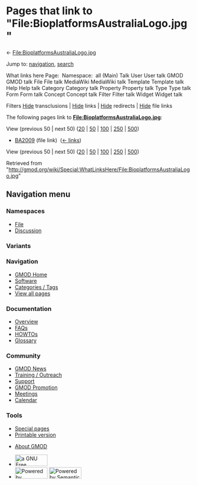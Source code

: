 <div id="mw-page-base" class="noprint">

</div>

<div id="mw-head-base" class="noprint">

</div>

<div id="content" class="mw-body" role="main">

<span id="top"></span>

<div id="mw-js-message" style="display:none;">

</div>



# <span dir="auto">Pages that link to "File:BioplatformsAustraliaLogo.jpg"</span>

<div id="bodyContent">

<div id="contentSub">

←
[File:BioplatformsAustraliaLogo.jpg](/wiki/File:BioplatformsAustraliaLogo.jpg "File:BioplatformsAustraliaLogo.jpg")

</div>

<div id="jump-to-nav" class="mw-jump">

Jump to: [navigation](#mw-navigation), [search](#p-search)

</div>

<div id="mw-content-text">

What links here Page:  Namespace:  all (Main) Talk User User talk GMOD
GMOD talk File File talk MediaWiki MediaWiki talk Template Template talk
Help Help talk Category Category talk Property Property talk Type Type
talk Form Form talk Concept Concept talk Filter Filter talk Widget
Widget talk

Filters
[Hide](/mediawiki/index.php?title=Special:WhatLinksHere/File:BioplatformsAustraliaLogo.jpg&hidetrans=1 "Special:WhatLinksHere/File:BioplatformsAustraliaLogo.jpg")
transclusions \|
[Hide](/mediawiki/index.php?title=Special:WhatLinksHere/File:BioplatformsAustraliaLogo.jpg&hidelinks=1 "Special:WhatLinksHere/File:BioplatformsAustraliaLogo.jpg")
links \|
[Hide](/mediawiki/index.php?title=Special:WhatLinksHere/File:BioplatformsAustraliaLogo.jpg&hideredirs=1 "Special:WhatLinksHere/File:BioplatformsAustraliaLogo.jpg")
redirects \|
[Hide](/mediawiki/index.php?title=Special:WhatLinksHere/File:BioplatformsAustraliaLogo.jpg&hideimages=1 "Special:WhatLinksHere/File:BioplatformsAustraliaLogo.jpg")
file links

The following pages link to
**[File:BioplatformsAustraliaLogo.jpg](/wiki/File:BioplatformsAustraliaLogo.jpg "File:BioplatformsAustraliaLogo.jpg")**:

View (previous 50 \| next 50)
([20](/mediawiki/index.php?title=Special:WhatLinksHere/File:BioplatformsAustraliaLogo.jpg&limit=20 "Special:WhatLinksHere/File:BioplatformsAustraliaLogo.jpg")
\|
[50](/mediawiki/index.php?title=Special:WhatLinksHere/File:BioplatformsAustraliaLogo.jpg&limit=50 "Special:WhatLinksHere/File:BioplatformsAustraliaLogo.jpg")
\|
[100](/mediawiki/index.php?title=Special:WhatLinksHere/File:BioplatformsAustraliaLogo.jpg&limit=100 "Special:WhatLinksHere/File:BioplatformsAustraliaLogo.jpg")
\|
[250](/mediawiki/index.php?title=Special:WhatLinksHere/File:BioplatformsAustraliaLogo.jpg&limit=250 "Special:WhatLinksHere/File:BioplatformsAustraliaLogo.jpg")
\|
[500](/mediawiki/index.php?title=Special:WhatLinksHere/File:BioplatformsAustraliaLogo.jpg&limit=500 "Special:WhatLinksHere/File:BioplatformsAustraliaLogo.jpg"))

- [BA2009](/wiki/BA2009 "BA2009") (file link) ‎
  <span class="mw-whatlinkshere-tools">([←
  links](/mediawiki/index.php?title=Special:WhatLinksHere&target=BA2009 "Special:WhatLinksHere"))</span>

View (previous 50 \| next 50)
([20](/mediawiki/index.php?title=Special:WhatLinksHere/File:BioplatformsAustraliaLogo.jpg&limit=20 "Special:WhatLinksHere/File:BioplatformsAustraliaLogo.jpg")
\|
[50](/mediawiki/index.php?title=Special:WhatLinksHere/File:BioplatformsAustraliaLogo.jpg&limit=50 "Special:WhatLinksHere/File:BioplatformsAustraliaLogo.jpg")
\|
[100](/mediawiki/index.php?title=Special:WhatLinksHere/File:BioplatformsAustraliaLogo.jpg&limit=100 "Special:WhatLinksHere/File:BioplatformsAustraliaLogo.jpg")
\|
[250](/mediawiki/index.php?title=Special:WhatLinksHere/File:BioplatformsAustraliaLogo.jpg&limit=250 "Special:WhatLinksHere/File:BioplatformsAustraliaLogo.jpg")
\|
[500](/mediawiki/index.php?title=Special:WhatLinksHere/File:BioplatformsAustraliaLogo.jpg&limit=500 "Special:WhatLinksHere/File:BioplatformsAustraliaLogo.jpg"))

</div>

<div class="printfooter">

Retrieved from
"<http://gmod.org/wiki/Special:WhatLinksHere/File:BioplatformsAustraliaLogo.jpg>"

</div>

<div id="catlinks" class="catlinks catlinks-allhidden">

</div>

<div class="visualClear">

</div>

</div>

</div>

<div id="mw-navigation">

## Navigation menu

<div id="mw-head">



<div id="left-navigation">

<div id="p-namespaces" class="vectorTabs" role="navigation"
aria-labelledby="p-namespaces-label">

### Namespaces

- <span id="ca-nstab-image"><a href="/wiki/File:BioplatformsAustraliaLogo.jpg" accesskey="c"
  title="View the file page [c]">File</a></span>
- <span id="ca-talk"><a
  href="/mediawiki/index.php?title=File_talk:BioplatformsAustraliaLogo.jpg&amp;action=edit&amp;redlink=1"
  accesskey="t"
  title="Discussion about the content page [t]">Discussion</a></span>

</div>

<div id="p-variants" class="vectorMenu emptyPortlet" role="navigation"
aria-labelledby="p-variants-label">

### 

### Variants[](#)

<div class="menu">

</div>

</div>

</div>

<div id="right-navigation">





</div>



</div>

</div>

</div>

<div id="mw-panel">

<div id="p-logo" role="banner">

<a href="/wiki/Main_Page"
style="background-image: url(http://gmod.org/images/GMOD-cogs.png);"
title="Visit the main page"></a>

</div>

<div id="p-Navigation" class="portal" role="navigation"
aria-labelledby="p-Navigation-label">

### Navigation

<div class="body">

- <span id="n-GMOD-Home">[GMOD Home](/wiki/Main_Page)</span>
- <span id="n-Software">[Software](/wiki/GMOD_Components)</span>
- <span id="n-Categories-.2F-Tags">[Categories /
  Tags](/wiki/Categories)</span>
- <span id="n-View-all-pages">[View all
  pages](/wiki/Special:AllPages)</span>

</div>

</div>

<div id="p-Documentation" class="portal" role="navigation"
aria-labelledby="p-Documentation-label">

### Documentation

<div class="body">

- <span id="n-Overview">[Overview](/wiki/Overview)</span>
- <span id="n-FAQs">[FAQs](/wiki/Category:FAQ)</span>
- <span id="n-HOWTOs">[HOWTOs](/wiki/Category:HOWTO)</span>
- <span id="n-Glossary">[Glossary](/wiki/Glossary)</span>

</div>

</div>

<div id="p-Community" class="portal" role="navigation"
aria-labelledby="p-Community-label">

### Community

<div class="body">

- <span id="n-GMOD-News">[GMOD News](/wiki/GMOD_News)</span>
- <span id="n-Training-.2F-Outreach">[Training /
  Outreach](/wiki/Training_and_Outreach)</span>
- <span id="n-Support">[Support](/wiki/Support)</span>
- <span id="n-GMOD-Promotion">[GMOD
  Promotion](/wiki/GMOD_Promotion)</span>
- <span id="n-Meetings">[Meetings](/wiki/Meetings)</span>
- <span id="n-Calendar">[Calendar](/wiki/Calendar)</span>

</div>

</div>

<div id="p-tb" class="portal" role="navigation"
aria-labelledby="p-tb-label">

### Tools

<div class="body">

- <span id="t-specialpages"><a href="/wiki/Special:SpecialPages" accesskey="q"
  title="A list of all special pages [q]">Special pages</a></span>
- <span id="t-print"><a
  href="/mediawiki/index.php?title=Special:WhatLinksHere/File:BioplatformsAustraliaLogo.jpg&amp;printable=yes"
  rel="alternate" accesskey="p"
  title="Printable version of this page [p]">Printable version</a></span>

</div>

</div>

</div>

</div>

<div id="footer" role="contentinfo">

- <span id="footer-places-about">[About
  GMOD](/wiki/GMOD:About "GMOD:About")</span>

<!-- -->

- <span id="footer-copyrightico">[<img src="http://www.gnu.org/graphics/gfdl-logo-small.png" width="88"
  height="31" alt="a GNU Free Documentation License" />](http://www.gnu.org/licenses/fdl-1.3.html)</span>
- <span id="footer-poweredbyico">[<img src="/mediawiki/skins/common/images/poweredby_mediawiki_88x31.png"
  width="88" height="31" alt="Powered by MediaWiki" />](//www.mediawiki.org/)
  [<img
  src="/mediawiki/extensions/SemanticMediaWiki/includes/../resources/images/smw_button.png"
  width="88" height="31" alt="Powered by Semantic MediaWiki" />](https://www.semantic-mediawiki.org/wiki/Semantic_MediaWiki)</span>

<div style="clear:both">

</div>

</div>
